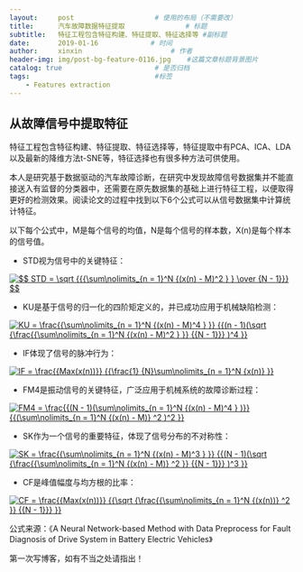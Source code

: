 ```yaml
---
layout:     post                    # 使用的布局（不需要改）
title:      汽车故障数据特征提取               # 标题 
subtitle:   特征工程包含特征构建、特征提取、特征选择等 #副标题
date:       2019-01-16             # 时间
author:     xinxin                      # 作者
header-img: img/post-bg-feature-0116.jpg    #这篇文章标题背景图片
catalog: true                       # 是否归档
tags:                               #标签
    - Features extraction
---
```


## 从故障信号中提取特征
特征工程包含特征构建、特征提取、特征选择等，特征提取中有PCA、ICA、LDA以及最新的降维方法t-SNE等，特征选择也有很多种方法可供使用。


本人是研究基于数据驱动的汽车故障诊断，在研究中发现故障信号数据集并不能直接送入有监督的分类器中，还需要在原先数据集的基础上进行特征工程，以便取得更好的检测效果。阅读论文的过程中找到以下6个公式可以从信号数据集中计算统计特征。

以下每个公式中，M是每个信号的均值，N是每个信号的样本数，X(n)是每个样本的信号值。
<script type="text/javascript" async src="https://cdn.mathjax.org/mathjax/latest/MathJax.js?config=TeX-MML-AM_CHTML"> </script>
* STD视为信号中的关键特征：

<a href="https://www.codecogs.com/eqnedit.php?latex=$$&space;STD&space;=&space;\sqrt&space;{{{\sum\nolimits_{n&space;=&space;1}^N&space;{(x(n)&space;-&space;M)^2&space;}&space;}&space;\over&space;{N&space;-&space;1}}}&space;$$" target="_blank"><img src="https://latex.codecogs.com/gif.latex?$$&space;STD&space;=&space;\sqrt&space;{{{\sum\nolimits_{n&space;=&space;1}^N&space;{(x(n)&space;-&space;M)^2&space;}&space;}&space;\over&space;{N&space;-&space;1}}}&space;$$" title="$$ STD = \sqrt {{{\sum\nolimits_{n = 1}^N {(x(n) - M)^2 } } \over {N - 1}}} $$" /></a>



* KU是基于信号的归一化的四阶矩定义的，并已成功应用于机械缺陷检测：

<a href="https://www.codecogs.com/eqnedit.php?latex=KU&space;=&space;\frac{{\sum\nolimits_{n&space;=&space;1}^N&space;{(x(n)&space;-&space;M)^4&space;}&space;}}&space;{{(n&space;-&space;1)(\sqrt&space;{\frac{{\sum\nolimits_{n&space;=&space;1}^N&space;{(x(n)&space;-&space;M)^2&space;}&space;}}&space;{{N&space;-&space;1}}}&space;)^4&space;}}" target="_blank"><img src="https://latex.codecogs.com/gif.latex?KU&space;=&space;\frac{{\sum\nolimits_{n&space;=&space;1}^N&space;{(x(n)&space;-&space;M)^4&space;}&space;}}&space;{{(n&space;-&space;1)(\sqrt&space;{\frac{{\sum\nolimits_{n&space;=&space;1}^N&space;{(x(n)&space;-&space;M)^2&space;}&space;}}&space;{{N&space;-&space;1}}}&space;)^4&space;}}" title="KU = \frac{{\sum\nolimits_{n = 1}^N {(x(n) - M)^4 } }} {{(n - 1)(\sqrt {\frac{{\sum\nolimits_{n = 1}^N {(x(n) - M)^2 } }} {{N - 1}}} )^4 }}" /></a>


* IF体现了信号的脉冲行为：

<a href="https://www.codecogs.com/eqnedit.php?latex=IF&space;=&space;\frac{{Max(x(n))}}&space;{{\frac{1}&space;{N}\sum\nolimits_{n&space;=&space;1}^N&space;{x(n)}&space;}}" target="_blank"><img src="https://latex.codecogs.com/gif.latex?IF&space;=&space;\frac{{Max(x(n))}}&space;{{\frac{1}&space;{N}\sum\nolimits_{n&space;=&space;1}^N&space;{x(n)}&space;}}" title="IF = \frac{{Max(x(n))}} {{\frac{1} {N}\sum\nolimits_{n = 1}^N {x(n)} }}" /></a>

* FM4是振动信号的关键特征，广泛应用于机械系统的故障诊断过程：

<a href="https://www.codecogs.com/eqnedit.php?latex=FM4&space;=&space;\frac{{(N&space;-&space;1)(\sum\nolimits_{n&space;=&space;1}^N&space;{(x(n)&space;-&space;M)^4&space;}&space;)}}&space;{{(\sum\nolimits_{n&space;=&space;1}^N&space;{(x(n)&space;-&space;M)}&space;^2&space;)^2&space;}}" target="_blank"><img src="https://latex.codecogs.com/gif.latex?FM4&space;=&space;\frac{{(N&space;-&space;1)(\sum\nolimits_{n&space;=&space;1}^N&space;{(x(n)&space;-&space;M)^4&space;}&space;)}}&space;{{(\sum\nolimits_{n&space;=&space;1}^N&space;{(x(n)&space;-&space;M)}&space;^2&space;)^2&space;}}" title="FM4 = \frac{{(N - 1)(\sum\nolimits_{n = 1}^N {(x(n) - M)^4 } )}} {{(\sum\nolimits_{n = 1}^N {(x(n) - M)} ^2 )^2 }}" /></a>

* SK作为一个信号的重要特征，体现了信号分布的不对称性：

<a href="https://www.codecogs.com/eqnedit.php?latex=SK&space;=&space;\frac{{\sum\nolimits_{n&space;=&space;1}^N&space;{(x(n)&space;-&space;M)^3&space;}&space;}}&space;{{(N&space;-&space;1)(\sqrt&space;{\frac{{\sum\nolimits_{n&space;=&space;1}^N&space;{(x(n)&space;-&space;M)}&space;^2&space;}}&space;{{N&space;-&space;1}}}&space;)^3&space;}}" target="_blank"><img src="https://latex.codecogs.com/gif.latex?SK&space;=&space;\frac{{\sum\nolimits_{n&space;=&space;1}^N&space;{(x(n)&space;-&space;M)^3&space;}&space;}}&space;{{(N&space;-&space;1)(\sqrt&space;{\frac{{\sum\nolimits_{n&space;=&space;1}^N&space;{(x(n)&space;-&space;M)}&space;^2&space;}}&space;{{N&space;-&space;1}}}&space;)^3&space;}}" title="SK = \frac{{\sum\nolimits_{n = 1}^N {(x(n) - M)^3 } }} {{(N - 1)(\sqrt {\frac{{\sum\nolimits_{n = 1}^N {(x(n) - M)} ^2 }} {{N - 1}}} )^3 }}" /></a>

* CF是峰值幅度与均方根的比率：

<a href="https://www.codecogs.com/eqnedit.php?latex=CF&space;=&space;\frac{{Max(x(n))}}&space;{{\sqrt&space;{\frac{{\sum\nolimits_{n&space;=&space;1}^N&space;{(x(n))}&space;^2&space;}}&space;{{N&space;-&space;1}}}&space;}}" target="_blank"><img src="https://latex.codecogs.com/gif.latex?CF&space;=&space;\frac{{Max(x(n))}}&space;{{\sqrt&space;{\frac{{\sum\nolimits_{n&space;=&space;1}^N&space;{(x(n))}&space;^2&space;}}&space;{{N&space;-&space;1}}}&space;}}" title="CF = \frac{{Max(x(n))}} {{\sqrt {\frac{{\sum\nolimits_{n = 1}^N {(x(n))} ^2 }} {{N - 1}}} }}" /></a>

公式来源：《A Neural Network-based Method with Data Preprocess for Fault Diagnosis of Drive System in Battery Electric Vehicles》

第一次写博客，如有不当之处请指出！